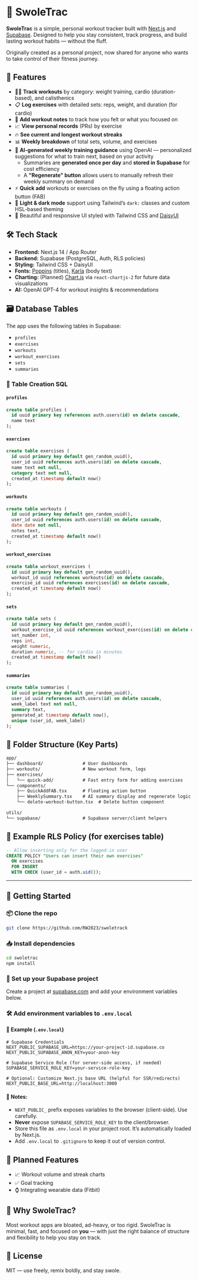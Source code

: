 # 💪 SwoleTrac

**SwoleTrac** is a simple, personal workout tracker built with [Next.js](https://nextjs.org/) and [Supabase](https://supabase.com/). Designed to help you stay consistent, track progress, and build lasting workout habits — without the fluff.

Originally created as a personal project, now shared for anyone who wants to take control of their fitness journey.

## 🧠 Features

- 🏋️‍♂️ **Track workouts** by category: weight training, cardio (duration-based), and calisthenics
- 📋 **Log exercises** with detailed sets: reps, weight, and duration (for cardio)
- 📝 **Add workout notes** to track how you felt or what you focused on
- 📈 **View personal records** (PRs) by exercise
- 🔥 **See current and longest workout streaks**
- 📊 **Weekly breakdown** of total sets, volume, and exercises
- 🤖 **AI-generated weekly training guidance** using OpenAI — personalized suggestions for what to train next, based on your activity
  - Summaries are **generated once per day** and **stored in Supabase** for cost efficiency
  - A **"Regenerate" button** allows users to manually refresh their weekly summary on demand
- ⚡ **Quick add** workouts or exercises on the fly using a floating action button (FAB)
- 🌙 **Light & dark mode** support using Tailwind’s `dark:` classes and custom HSL-based theming
- 💅 Beautiful and responsive UI styled with Tailwind CSS and [DaisyUI](https://daisyui.com/)

## 🛠️ Tech Stack

- **Frontend:** Next.js 14 / App Router
- **Backend:** Supabase (PostgreSQL, Auth, RLS policies)
- **Styling:** Tailwind CSS + DaisyUI
- **Fonts:** [Poppins](https://fonts.google.com/specimen/Poppins) (titles), [Karla](https://fonts.google.com/specimen/Karla) (body text)
- **Charting:** (Planned) [Chart.js](https://www.chartjs.org/) via `react-chartjs-2` for future data visualizations
- **AI:** OpenAI GPT-4 for workout insights & recommendations

## 🗃️ Database Tables

The app uses the following tables in Supabase:

- `profiles`
- `exercises`
- `workouts`
- `workout_exercises`
- `sets`
- `summaries`

### 🧱 Table Creation SQL

#### `profiles`
```sql
create table profiles (
  id uuid primary key references auth.users(id) on delete cascade,
  name text
);
```

#### `exercises`
```sql
create table exercises (
  id uuid primary key default gen_random_uuid(),
  user_id uuid references auth.users(id) on delete cascade,
  name text not null,
  category text not null,
  created_at timestamp default now()
);
```

#### `workouts`
```sql
create table workouts (
  id uuid primary key default gen_random_uuid(),
  user_id uuid references auth.users(id) on delete cascade,
  date date not null,
  notes text,
  created_at timestamp default now()
);
```

#### `workout_exercises`
```sql
create table workout_exercises (
  id uuid primary key default gen_random_uuid(),
  workout_id uuid references workouts(id) on delete cascade,
  exercise_id uuid references exercises(id) on delete cascade,
  created_at timestamp default now()
);
```

#### `sets`
```sql
create table sets (
  id uuid primary key default gen_random_uuid(),
  workout_exercise_id uuid references workout_exercises(id) on delete cascade,
  set_number int,
  reps int,
  weight numeric,
  duration numeric, -- for cardio in minutes
  created_at timestamp default now()
);
```

#### `summaries`
```sql
create table summaries (
  id uuid primary key default gen_random_uuid(),
  user_id uuid references auth.users(id) on delete cascade,
  week_label text not null,
  summary text,
  generated_at timestamp default now(),
  unique (user_id, week_label)
);
```

## 📁 Folder Structure (Key Parts)

```txt
app/
├── dashboard/               # User dashboards
├── workouts/                # New workout form, logs
├── exercises/
│   └── quick-add/           # Fast entry form for adding exercises
└── components/
    ├── QuickAddFAB.tsx      # Floating action button
    ├── WeeklySummary.tsx    # AI summary display and regenerate logic
    └── delete-workout-button.tsx  # Delete button component

utils/
└── supabase/                # Supabase server/client helpers
```

## 🔐 Example RLS Policy (for exercises table)

```sql
-- Allow inserting only for the logged-in user
CREATE POLICY "Users can insert their own exercises"
  ON exercises
  FOR INSERT
  WITH CHECK (user_id = auth.uid());
```

---

## 🚀 Getting Started

### 📦 Clone the repo
```bash
git clone https://github.com/RW2023/swoletrack
```

### 📥 Install dependencies
```bash
cd swoletrac
npm install
```

### 🔧 Set up your Supabase project

Create a project at [supabase.com](https://supabase.com/) and add your environment variables below.

### 🛠️ Add environment variables to `.env.local`

#### 🔐 Example (`.env.local`)

```env
# Supabase Credentials
NEXT_PUBLIC_SUPABASE_URL=https://your-project-id.supabase.co
NEXT_PUBLIC_SUPABASE_ANON_KEY=your-anon-key

# Supabase Service Role (for server-side access, if needed)
SUPABASE_SERVICE_ROLE_KEY=your-service-role-key

# Optional: Customize Next.js base URL (helpful for SSR/redirects)
NEXT_PUBLIC_BASE_URL=http://localhost:3000
```

#### 📌 Notes:

- `NEXT_PUBLIC_` prefix exposes variables to the browser (client-side). Use carefully.
- **Never** expose `SUPABASE_SERVICE_ROLE_KEY` to the client/browser.
- Store this file as `.env.local` in your project root. It’s automatically loaded by Next.js.
- Add `.env.local` to `.gitignore` to keep it out of version control.

## 🔮 Planned Features

- 📈 Workout volume and streak charts
- ✅ Goal tracking
- ⌚ Integrating wearable data (Fitbit)

## 💬 Why SwoleTrac?

Most workout apps are bloated, ad-heavy, or too rigid. SwoleTrac is minimal, fast, and focused on **you** — with just the right balance of structure and flexibility to help you stay on track.

## 📄 License

MIT — use freely, remix boldly, and stay swole.
